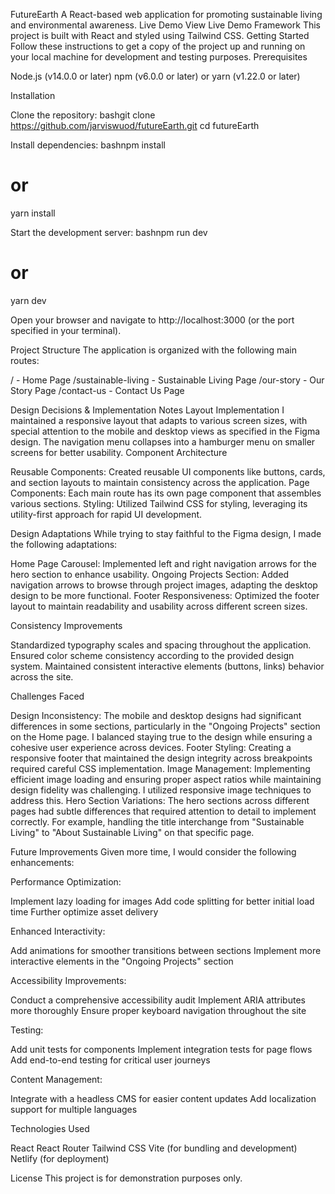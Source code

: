 FutureEarth
A React-based web application for promoting sustainable living and environmental awareness.
Live Demo
View Live Demo
Framework
This project is built with React and styled using Tailwind CSS.
Getting Started
Follow these instructions to get a copy of the project up and running on your local machine for development and testing purposes.
Prerequisites

Node.js (v14.0.0 or later)
npm (v6.0.0 or later) or yarn (v1.22.0 or later)

Installation

Clone the repository:
bashgit clone https://github.com/jarviswuod/futureEarth.git
cd futureEarth

Install dependencies:
bashnpm install
# or
yarn install

Start the development server:
bashnpm run dev
# or
yarn dev

Open your browser and navigate to http://localhost:3000 (or the port specified in your terminal).

Project Structure
The application is organized with the following main routes:

/ - Home Page
/sustainable-living - Sustainable Living Page
/our-story - Our Story Page
/contact-us - Contact Us Page

Design Decisions & Implementation Notes
Layout Implementation
I maintained a responsive layout that adapts to various screen sizes, with special attention to the mobile and desktop views as specified in the Figma design. The navigation menu collapses into a hamburger menu on smaller screens for better usability.
Component Architecture

Reusable Components: Created reusable UI components like buttons, cards, and section layouts to maintain consistency across the application.
Page Components: Each main route has its own page component that assembles various sections.
Styling: Utilized Tailwind CSS for styling, leveraging its utility-first approach for rapid UI development.

Design Adaptations
While trying to stay faithful to the Figma design, I made the following adaptations:

Home Page Carousel: Implemented left and right navigation arrows for the hero section to enhance usability.
Ongoing Projects Section: Added navigation arrows to browse through project images, adapting the desktop design to be more functional.
Footer Responsiveness: Optimized the footer layout to maintain readability and usability across different screen sizes.

Consistency Improvements

Standardized typography scales and spacing throughout the application.
Ensured color scheme consistency according to the provided design system.
Maintained consistent interactive elements (buttons, links) behavior across the site.

Challenges Faced

Design Inconsistency: The mobile and desktop designs had significant differences in some sections, particularly in the "Ongoing Projects" section on the Home page. I balanced staying true to the design while ensuring a cohesive user experience across devices.
Footer Styling: Creating a responsive footer that maintained the design integrity across breakpoints required careful CSS implementation.
Image Management: Implementing efficient image loading and ensuring proper aspect ratios while maintaining design fidelity was challenging. I utilized responsive image techniques to address this.
Hero Section Variations: The hero sections across different pages had subtle differences that required attention to detail to implement correctly. For example, handling the title interchange from "Sustainable Living" to "About Sustainable Living" on that specific page.

Future Improvements
Given more time, I would consider the following enhancements:

Performance Optimization:

Implement lazy loading for images
Add code splitting for better initial load time
Further optimize asset delivery


Enhanced Interactivity:

Add animations for smoother transitions between sections
Implement more interactive elements in the "Ongoing Projects" section


Accessibility Improvements:

Conduct a comprehensive accessibility audit
Implement ARIA attributes more thoroughly
Ensure proper keyboard navigation throughout the site


Testing:

Add unit tests for components
Implement integration tests for page flows
Add end-to-end testing for critical user journeys


Content Management:

Integrate with a headless CMS for easier content updates
Add localization support for multiple languages



Technologies Used

React
React Router
Tailwind CSS
Vite (for bundling and development)
Netlify (for deployment)

License
This project is for demonstration purposes only.

